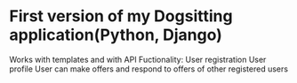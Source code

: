 # First version of my Dogsitting application(Python, Django)
Works with templates and with API
Fuctionality:
    User registration
    User profile
    User can make offers and respond to offers of other registered users




